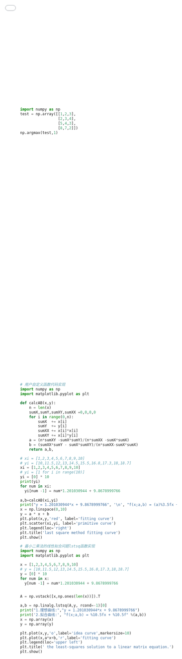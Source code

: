 ```yaml
---
title: TensorFlow的相关学习笔记 part1
categories:      
    Deep Learning      
tags: [Deep Learning,PyTorch]
date: 2019-5-10 22:55:03
---
```


# 摘要

本节主要是学习TensorFlow的相关学习笔记，主要是基础的学习路线，包括简单的实例笔记等。

内容包括如下：

- 部分数学推导
- 部分代码实现
- 莺尾花数据集
- MNIST手写字等

> 提示本部分是一个PDF手稿，暂时未整理排版，只能在电脑端预览本部分的PDF笔记,手机上的PDF笔记将不会显示出来。

- [x] Edit By Porter, 积水成渊,蛟龙生焉。

<!-- more -->

<div>
<embed src="/TensorFlow-index/deeplearning.pdf#page=1" type="application/pdf" style="overflow: auto; position: absolute; top: 0; right: 0; bottom: 0; left: 0; width: 100%; height: 180%;">
</div>

<div id="pdf1-view1" class=" pdfobject-container" style="height:400px">
<embed class="pdfobject" src="/TensorFlow-index/deeplearning.pdf#navpanes=1&amp;view=FitH&amp;pagemode=thumbs&amp;page=3" type="application/pdf" style="overflow: auto; width: 100%; height: 180%;" internalinstanceid="29">
</div>

<div style="height:400px">

</div>

# MNIST 手写字识别程序入门

# 一、部分基础

```python
import numpy as np
test = np.array([[1,2,3],
                 [2,3,4],
                 [5,4,3],
                 [8,7,2]])
np.argmax(test,1)
```

## 1.1 线性回归基础
### 1.1.1 最小二乘法曲线拟合问题

### 1.1.2 模型假设

理想的线性模型

$$
y = 0.99x + 9.31; x \in {[1:1:10]}
$$

假设的线性模型

$$
f(x;a,b) = ax + b
$$

### 1.1.3 最小二乘法确定参数

$$
f(x;a,b) = ax + b
$$

均方误差函数

$$
S = \sum_{i=1}^{n} (y_{i}-(ax_{i}+b)
)^{2}
$$

对误差求极限，找误差函数的最小值点

$$
\frac{\partial S}{\partial a}=-2(\sum_{i=1}^{n}x_{i}y_{i}-b\sum_{i=1}{n}x_{i}-a\sum_{i=1}^{n}x_{i}^{2})
$$

$$
\frac{\partial S}{\partial b}=-2(\sum_{i=1}^{n}y_{i}-nb-a\sum_{i=1}^{n}x_{i})
$$

令偏导数为零，求得凸函数的极小值点处的a,b 值

$$
a=\frac {n\sum_{}^{}{x_iy_i}-\sum_{}^{}{x_i}\sum_{}^{}{y_i}}  {n\sum_{}^{}{x_i}^2-(\sum_{}^{}{x_i})^2}
$$

$$
b = \frac {\sum_{}^{}{x_i}^2\sum_{}^{}{y_i}-\sum_{}^{}{x_i}\sum_{}^{}{x_iy_i}}  {n\sum_{}^{}{x_i}^2-(\sum_{}^{}{x_i})^2}
$$

下面用两种代码的实现方式实现上述曲线拟合过程

- 用户自定义函数代码实现
- 调用numpy的最小二乘法的线性拟合问题lstsq函数实现

```python
# 用户自定义函数代码实现
import numpy as np
import matplotlib.pyplot as plt

def calcAB(x,y):
    n = len(x)
    sumX,sumY,sumXY,sumXX =0,0,0,0
    for i in range(0,n):
        sumX  += x[i]
        sumY  += y[i]
        sumXX += x[i]*x[i]
        sumXY += x[i]*y[i]
    a = (n*sumXY -sumX*sumY)/(n*sumXX -sumX*sumX)
    b = (sumXX*sumY - sumX*sumXY)/(n*sumXX-sumX*sumX)
    return a,b,

# xi = [1,2,3,4,5,6,7,8,9,10]
# yi = [10,11.5,12,13,14.5,15.5,16.8,17.3,18,18.7]
xi = [1,2,3,4,5,6,7,8,9,10]
# yi = [1 for i in range(10)]
yi = [0] * 10
print(yi)
for num in xi:
  yi[num -1] = num*1.201030944 + 9.8678999766
  
a,b=calcAB(xi,yi)
print("y = 1.201030944*x + 9.8678999766", '\n', "f(x;a,b) = (a)%3.5fx + (b)%3.5f" %(a,b))
x = np.linspace(0,10)
y = a * x + b
plt.plot(x,y,'red', label='fitting curve')
plt.scatter(xi,yi, label='primitive curve')
plt.legend(loc='right')
plt.title('last square method fitting curve')
plt.show()
```

```python
# 最小二乘法的线性拟合问题lstsq函数实现
import numpy as np
import matplotlib.pyplot as plt

x = [1,2,3,4,5,6,7,8,9,10]
# y = [10,11.5,12,13,14.5,15.5,16.8,17.3,18,18.7]
y = [0] * 10
for num in x:
  y[num -1] = num*1.201030944 + 9.8678999766


A = np.vstack([x,np.ones(len(x))]).T

a,b = np.linalg.lstsq(A,y, rcond=-1)[0]
print("1.理想曲线:","y = 1.201030944*x + 9.8678999766")
print('2.拟合曲线:', "f(x;a,b) = %10.5fx + %10.5f" %(a,b))
x = np.array(x)
y = np.array(y)

plt.plot(x,y,'o',label='idea curve',markersize=10)
plt.plot(x,a*x+b,'r',label='fitting curve')
plt.legend(loc='upper left')
plt.title(' the least-squares solution to a linear matrix equation.')
plt.show()
```

----

更多内容见上边的PDF在线预览

